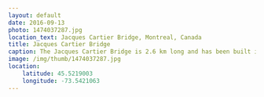 ```yaml
---
layout: default
date: 2016-09-13
photo: 1474037287.jpg
location_text: Jacques Cartier Bridge, Montreal, Canada
title: Jacques Cartier Bridge
caption: The Jacques Cartier Bridge is 2.6 km long and has been built in 1925. It crosses the Saint Lawrence River. That is the bridge the city closes to let the people admire the fireworks few times a year.
image: /img/thumb/1474037287.jpg
location:
    latitude: 45.5219003
    longitude: -73.5421063
---
```

